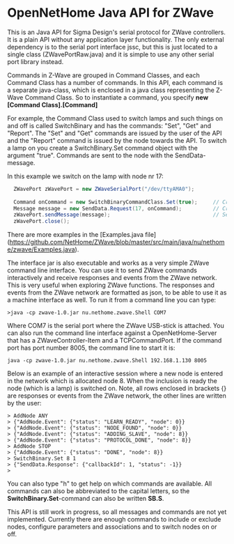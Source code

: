 # OpenNetHome Java API for ZWave
This is an Java API for Sigma Design's serial protocol for ZWave controllers. It is a plain API without any application layer functionality.
The only external dependency is to the serial port interface jssc, but this is just located to a single class (ZWavePortRaw.java)
and it is simple to use any other serial port library instead.

Commands in Z-Wave are grouped in Command Classes, and each Command Class has a number of commands. In this API, each command
is a separate java-class, which is enclosed in a java class representing the Z-Wave Command Class. So to instantiate a command,
you specify **new [Command Class].[Command]**

For example, the Command Class used to switch lamps and such things on and off is called SwitchBinary and has the commands: "Set", "Get" and "Report".
The "Set" and "Get" commands are issued by the user of the API and the "Report" command is issued by the node towards the API.
To switch a lamp on you create a SwitchBinary.Set command object with the argument "true". Commands are sent to the node with the SendData-message.

In this example we switch on the lamp with node nr 17:
```java
  ZWavePort zWavePort = new ZWaveSerialPort("/dev/ttyAMA0");            // Open the port to the ZWave USB Stick
  
  Command onCommand = new SwitchBinaryCommandClass.Set(true);     // Create the command
  Message message = new SendData.Request(17, onCommand);          // Create a message with the command
  zWavePort.sendMessage(message);                                 // Send the message
  zWavePort.close();
```

There are more examples in the [Examples.java file] (https://github.com/NetHome/ZWave/blob/master/src/main/java/nu/nethome/zwave/Examples.java).

The interface jar is also executable and works as a very simple ZWave command line interface.
You can use it to send ZWave commands interactively and receive responses and events from the ZWave network.
This is very useful when exploring ZWave functions. The responses and events from the ZWave network are formatted as json,
to be able to use it as a machine interface as well. To run it from a command line you can type:

    >java -cp zwave-1.0.jar nu.nethome.zwave.Shell COM7

Where COM7 is the serial port where the ZWave USB-stick is attached. You can also run the command line interface against 
a OpenNetHome-Server that has a ZWaveController-Item and a TCPCommandPort. If the command port has port number
8005, the command line to start it is:

    java -cp zwave-1.0.jar nu.nethome.zwave.Shell 192.168.1.130 8005

Below is an example of an interactive session where a new node is entered in the network which is allocated node 8.
When the inclusion is ready the node (which is a lamp) is switched on.
Note, all rows enclosed in brackets {} are responses or events from the ZWave network, the other lines are written by the user:

    > AddNode ANY
    > {"AddNode.Event": {"status": "LEARN_READY", "node": 0}}
    > {"AddNode.Event": {"status": "NODE_FOUND", "node": 0}}
    > {"AddNode.Event": {"status": "ADDING_SLAVE", "node": 8}}
    > {"AddNode.Event": {"status": "PROTOCOL_DONE", "node": 8}}
    > AddNode STOP
    > {"AddNode.Event": {"status": "DONE", "node": 8}}
    > SwitchBinary.Set 8 1
    > {"SendData.Response": {"callbackId": 1, "status": -1}}
    > 

You can also type "h" to get help on which commands are available. All commands can also be abbreviated to the capital letters,
so the **SwitchBinary.Set**-command can also be written **SB.S**.

This API is still work in progress, so all messages and commands are not yet implemented.
Currently there are enough commands to include or exclude nodes, configure parameters and associations and to switch nodes on or off.

